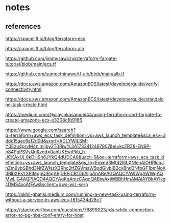 # notes

## references

https://spacelift.io/blog/terraform-ecs

https://spacelift.io/blog/terraform-alb

https://github.com/jimmysawczuk/terraform-fargate-tutorial/blob/main/ecs.tf

https://github.com/sumeetninawe/tf-alb/blob/main/alb.tf

https://docs.aws.amazon.com/AmazonECS/latest/developerguide/verify-connectivity.html

https://docs.aws.amazon.com/AmazonECS/latest/developerguide/standalone-task-create.html

https://medium.com/@olayinkasamuel44/using-terraform-and-fargate-to-create-amazons-ecs-e3308c1b9166

https://www.google.com/search?q=terraform+aws_ecs_task_definition+vs+aws_launch_template&sca_esv=3ddc15aac6af2d0d&sxsrf=ADLYWILSM-Y0Ezu4prvM4nimIjby2T0Rjw%3A1733412497907&ei=kcZRZ8-EN6P-p84PqPSVyQg&ved=0ahUKEwiPkb_h-JCKAxUj_8kDHSh6JYkQ4dUDCA8&uact=5&oq=terraform+aws_ecs_task_definition+vs+aws_launch_template&gs_lp=Egxnd3Mtd2l6LXNlcnAiOHRlcnJhZm9ybSBhd3NfZWNzX3Rhc2tfZGVmaW5pdGlvbiB2cyBhd3NfbGF1bmNoX3RlbXBsYXRlMggQIRigARjDBEjCB1DbAljbAnABeAGQAQCYAWWgAWWqAQMwLjG4AQPIAQD4AQGYAgKgAmzCAgoQABiwAxjWBBhHmAMAiAYBkAYIkgcDMS4xoAfFAw&sclient=gws-wiz-serp

https://akhil-ghatiki.medium.com/running-a-new-task-using-terraform-without-a-service-in-aws-ecs-f815434d28c7

https://stackoverflow.com/questions/76899023/rds-while-connection-error-no-pg-hba-conf-entry-for-host

https://medium.com/warp9/get-started-with-aws-ecs-cluster-using-terraform-cfba531f7748

https://registry.terraform.io/providers/hashicorp/aws/latest/docs/data-sources/ecs_task_execution

google: "terraform aws ecs standalone one-off task"

## learning and todo

fargate needs special config vs. ec2 in an ecs cluster. the two are not capatible.

template files seems a good way to handle task definitions, check them out

use terraform aggregation / group operators (like group-creating subnets)

security:
- lockdown security groups
- waf
- have terraform create more limited IAM roles for ECS
- tighten abilities of github IAM role
- enable SSL across web/api/rds boundaries
- enforce more verbose logging
- secure the docker credentials in github action:
  >  Run aws-actions/amazon-ecr-login@v1
  >    
  >  Warning: Your docker password is not masked. See https://github.com/aws-actions/amazon-ecr-login#docker-credentials for more information.
  >  Logging into registry 115183919983.dkr.ecr.us-east-1.amazonaws.com

ci/cd
- 

# running migrate

after new Docker images have been published, run github workflows with the `gh` cli:

deploy:
```
gh workflow run 'Ukol SDLC - Infra Deploy' --ref <working_branch_name> -f target=unused
```
then run the db schema `migrate` ecs task manually (AWS console > ECS cluster > Tasks > Run Task...)
---
after you are done testing, teardown the env with the other github workflow:
```
gh workflow run 'Ukol SDLC - Infra Teardown' --ref <working_branch_name> -f target=unused
```

## todo
- run (auto?) when new infra is deployed
- run when new containers are deployed
- run arbitrarily

